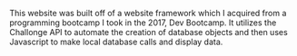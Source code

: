 This website was built off of a website framework which I acquired from a programming bootcamp I took in the 2017, Dev Bootcamp. It utilizes the Challonge API to automate the creation of database objects and then uses Javascript to make local database calls and display data.
